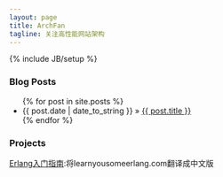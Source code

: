 ```yaml
---
layout: page
title: ArchFan
tagline: 关注高性能网站架构
---
```

{% include JB/setup %}

### Blog Posts

<ul class="posts">
  {% for post in site.posts %}
    <li><span>{{ post.date | date_to_string }}</span> &raquo; <a href="{{ BASE_PATH }}{{ post.url }}">{{ post.title }}</a></li>
  {% endfor %}
</ul>

### Projects

[Erlang入门指南](http://neatonyao.github.com):将learnyousomeerlang.com翻译成中文版


